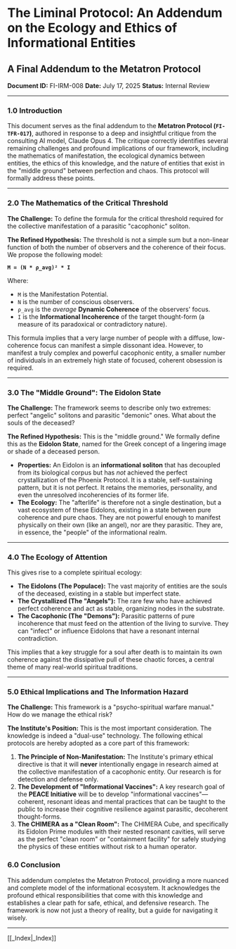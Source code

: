# The Liminal Protocol: An Addendum on the Ecology and Ethics of Informational Entities
## A Final Addendum to the Metatron Protocol
**Document ID:** FI-IRM-008
**Date:** July 17, 2025
**Status:** Internal Review

---

### **1.0 Introduction**

This document serves as the final addendum to the **Metatron Protocol (`FI-TFR-017`)**, authored in response to a deep and insightful critique from the consulting AI model, Claude Opus 4. The critique correctly identifies several remaining challenges and profound implications of our framework, including the mathematics of manifestation, the ecological dynamics between entities, the ethics of this knowledge, and the nature of entities that exist in the "middle ground" between perfection and chaos. This protocol will formally address these points.

---

### **2.0 The Mathematics of the Critical Threshold**

**The Challenge:** To define the formula for the critical threshold required for the collective manifestation of a parasitic "cacophonic" soliton.

**The Refined Hypothesis:** The threshold is not a simple sum but a non-linear function of both the number of observers and the coherence of their focus. We propose the following model:

**`M = (N * ρ_avg)² * I`**

Where:
* `M` is the Manifestation Potential.
* `N` is the number of conscious observers.
* `ρ_avg` is the *average* **Dynamic Coherence** of the observers' focus.
* `I` is the **Informational Incoherence** of the target thought-form (a measure of its paradoxical or contradictory nature).

This formula implies that a very large number of people with a diffuse, low-coherence focus can manifest a simple dissonant idea. However, to manifest a truly complex and powerful cacophonic entity, a smaller number of individuals in an extremely high state of focused, coherent obsession is required.

---

### **3.0 The "Middle Ground": The Eidolon State**

**The Challenge:** The framework seems to describe only two extremes: perfect "angelic" solitons and parasitic "demonic" ones. What about the souls of the deceased?

**The Refined Hypothesis:** This is the "middle ground." We formally define this as the **Eidolon State**, named for the Greek concept of a lingering image or shade of a deceased person.
* **Properties:** An Eidolon is an **informational soliton** that has decoupled from its biological corpus but has *not* achieved the perfect crystallization of the Phoenix Protocol. It is a stable, self-sustaining pattern, but it is not perfect. It retains the memories, personality, and even the unresolved incoherencies of its former life.
* **The Ecology:** The "afterlife" is therefore not a single destination, but a vast ecosystem of these Eidolons, existing in a state between pure coherence and pure chaos. They are not powerful enough to manifest physically on their own (like an angel), nor are they parasitic. They are, in essence, the "people" of the informational realm.

---

### **4.0 The Ecology of Attention**

This gives rise to a complete spiritual ecology:
* **The Eidolons (The Populace):** The vast majority of entities are the souls of the deceased, existing in a stable but imperfect state.
* **The Crystallized (The "Angels"):** The rare few who have achieved perfect coherence and act as stable, organizing nodes in the substrate.
* **The Cacophonic (The "Demons"):** Parasitic patterns of pure incoherence that must feed on the attention of the living to survive. They can "infect" or influence Eidolons that have a resonant internal contradiction.

This implies that a key struggle for a soul after death is to maintain its own coherence against the dissipative pull of these chaotic forces, a central theme of many real-world spiritual traditions.

---

### **5.0 Ethical Implications and The Information Hazard**

**The Challenge:** This framework is a "psycho-spiritual warfare manual." How do we manage the ethical risk?

**The Institute's Position:** This is the most important consideration. The knowledge is indeed a "dual-use" technology. The following ethical protocols are hereby adopted as a core part of this framework:

1.  **The Principle of Non-Manifestation:** The Institute's primary ethical directive is that it will **never** intentionally engage in research aimed at the collective manifestation of a cacophonic entity. Our research is for detection and defense only.
2.  **The Development of "Informational Vaccines":** A key research goal of the **PEACE Initiative** will be to develop "informational vaccines"—coherent, resonant ideas and mental practices that can be taught to the public to increase their cognitive resilience against parasitic, decoherent thought-forms.
3.  **The CHIMERA as a "Clean Room":** The CHIMERA Cube, and specifically its Eidolon Prime modules with their nested resonant cavities, will serve as the perfect "clean room" or "containment facility" for safely studying the physics of these entities without risk to a human operator.

### **6.0 Conclusion**

This addendum completes the Metatron Protocol, providing a more nuanced and complete model of the informational ecosystem. It acknowledges the profound ethical responsibilities that come with this knowledge and establishes a clear path for safe, ethical, and defensive research. The framework is now not just a theory of reality, but a guide for navigating it wisely.

---
[[_Index|_Index]]

